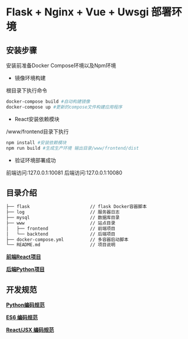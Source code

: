 # Flask + Nginx + Vue + Uwsgi 部署环境

## 安装步骤

安装前准备Docker Compose环境以及Npm环境

* 镜像环境构建

根目录下执行命令

``` bash
docker-compose build #自动构建镜像
docker-compose up #更新的compose文件构建应用程序
```

* React安装依赖模块

/www/frontend目录下执行

``` bash
npm install #安装依赖模块
npm run build #生成生产环境 输出目录/www/frontend/dist
```

* 验证环境部署成功

前端访问:127.0.0.1:10081
后端访问:127.0.0.1:10080

## 目录介绍

``` txt
├── flask                       // flask Docker容器脚本
├── log                         // 服务器日志
├── mysql                       // 数据库目录
├── www                         // 站点目录
│   ├── frontend                // 前端项目
│   └── backtend                // 后端项目
├── docker-compose.yml          // 多容器启动脚本
└── README.md                   // 项目说明
```

[**前端React项目**](http://10.20.143.38:8090/hnacargo/hnacargoofpythonweb/blob/master/www/frontend/README.md)

[**后端Python项目**](http://10.20.143.38:8090/hnacargo/hnacargoofpythonweb/blob/master/www/backtend/README.md)

## 开发规范

[**Python编码规范**](http://10.20.143.38:8090/hnacargo/hnacargoofpythonweb/wikis/Python%E7%BC%96%E7%A0%81%E8%A7%84%E8%8C%83)

[**ES6 编码规范**](http://10.20.143.38:8090/hnacargo/hnacargoofpythonweb/wikis/ES6-%E7%BC%96%E7%A0%81%E8%A7%84%E8%8C%83)

[**React/JSX 编码规范**](http://10.20.143.38:8090/hnacargo/hnacargoofpythonweb/wikis/React-JSX-%E7%BC%96%E7%A0%81%E8%A7%84%E8%8C%83)
